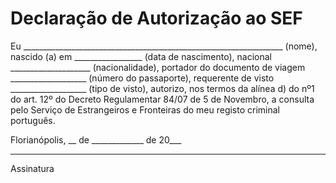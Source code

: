 
# Declaração de Autorização ao SEF

Eu _________________________________________________________________ (nome),  nascido (a) em _________________ (data de nascimento), nacional ____________________ (nacionalidade), portador do documento de viagem ___________________ (número do passaporte), requerente de visto ___________________ (tipo de visto), autorizo, nos termos da alínea d) do nº1 do art. 12º do Decreto Regulamentar 84/07 de 5 de Novembro, a consulta pelo Serviço de Estrangeiros e Fronteiras do meu registo criminal português.


Florianópolis, __ de _____________ de 20___

 
 
___________________
Assinatura